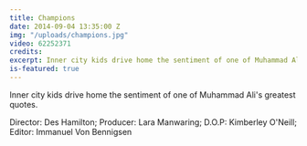 ```yaml
---
title: Champions
date: 2014-09-04 13:35:00 Z
img: "/uploads/champions.jpg"
video: 62252371
credits:
excerpt: Inner city kids drive home the sentiment of one of Muhammad Ali's greatest quotes.
is-featured: true
---
```


Inner city kids drive home the sentiment of one of Muhammad Ali's greatest quotes.

Director: Des Hamilton; Producer: Lara Manwaring; D.O.P: Kimberley O'Neill; Editor: Immanuel Von Bennigsen